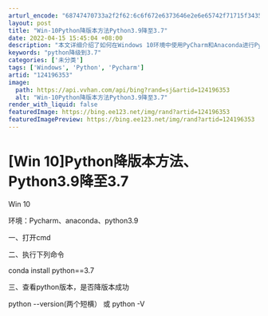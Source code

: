 ```yaml
---
arturl_encode: "68747470733a2f2f62:6c6f672e6373646e2e6e65742f71715f34353535353734342f:61727469636c652f64657461696c732f313234313936333533"
layout: post
title: "Win-10Python降版本方法Python3.9降至3.7"
date: 2022-04-15 15:45:04 +08:00
description: "本文详细介绍了如何在Windows 10环境中使用PyCharm和Anaconda进行Python "
keywords: "python降级到3.7"
categories: ['未分类']
tags: ['Windows', 'Python', 'Pycharm']
artid: "124196353"
image:
  path: https://api.vvhan.com/api/bing?rand=sj&artid=124196353
  alt: "Win-10Python降版本方法Python3.9降至3.7"
render_with_liquid: false
featuredImage: https://bing.ee123.net/img/rand?artid=124196353
featuredImagePreview: https://bing.ee123.net/img/rand?artid=124196353
---
```


# [Win 10]Python降版本方法、Python3.9降至3.7

Win 10
  
环境：Pycharm、anaconda、python3.9
  
一、打开cmd
  
二、执行下列命令
  
conda install python==3.7
  
三、查看python版本，是否降版本成功
  
python --version(两个短横） 或 python -V